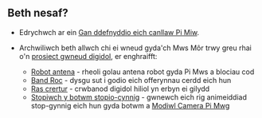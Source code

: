 ## Beth nesaf?

+ Edrychwch ar ein [Gan ddefnyddio eich canllaw Pi Miw](https://projects.raspberrypi.org/en/projects/raspberry-pi-using).

+ Archwiliwch beth allwch chi ei wneud gyda'ch Mws Môr trwy greu rhai o'n [prosiect gwneud digidol](https://projects.raspberrypi.org), er enghraifft:
    
    + [Robot antena](https://projects.raspberrypi.org/en/projects/robot-antenna) - rheoli golau antena robot gyda Pi Mws a blociau cod
    + [Band Roc](https://projects.raspberrypi.org/en/projects/rock-band) - dysgu sut i godio eich offerynnau cerdd eich hun
    + [Ras crertur](https://projects.raspberrypi.org/en/projects/turtle-race) - crwbanod digidol hiliol yn erbyn ei gilydd
    + [Stopiwch y botwm stopio-cynnig](https://projects.raspberrypi.org/en/projects/push-button-stop-motion) - gwnewch eich rig animeiddiad stop-gynnig eich hun gyda botwm a [Modiwl Camera Pi Mwg](https://www.raspberrypi.org/products/camera-module-v2/)